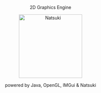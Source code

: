 <p align="center">
2D Graphics Engine
</p>

<p align="center">
  <img width="200" src="https://files.catbox.moe/5rijbg.png" alt="Natsuki">
</p>

<p align="center">
  powered by Java, OpenGL, IMGui & Natsuki
</p>

